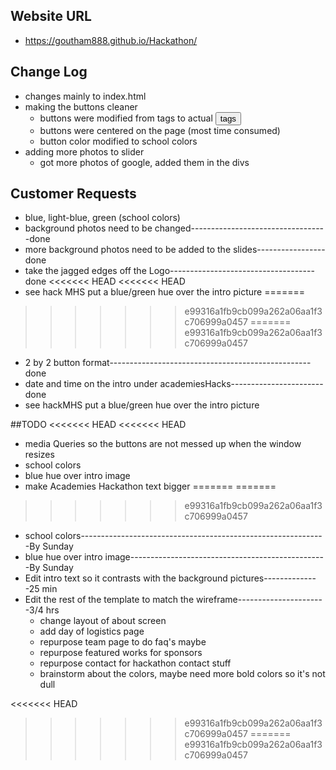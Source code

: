 ## Website URL
  * https://goutham888.github.io/Hackathon/
## Change Log
  * changes mainly to index.html
  * making the buttons cleaner
    * buttons were modified from <a> tags to actual <button> tags
    * buttons were centered on the page (most time consumed)
    * button color modified to school colors
  * adding more photos to slider
    * got more photos of google, added them in the divs
    

## Customer Requests
  * blue, light-blue, green (school colors)
  * background photos need to be changed----------------------------------done
  * more background photos need to be added to the slides-----------------done
  * take the jagged edges off the Logo------------------------------------done
<<<<<<< HEAD
<<<<<<< HEAD
  * see hack MHS put a blue/green hue over the intro picture
=======
>>>>>>> e99316a1fb9cb099a262a06aa1f3c706999a0457
=======
>>>>>>> e99316a1fb9cb099a262a06aa1f3c706999a0457
  * 2 by 2 button format--------------------------------------------------done
  * date and time on the intro under academiesHacks-----------------------done
  * see hackMHS put a blue/green hue over the intro picture


##TODO
<<<<<<< HEAD
<<<<<<< HEAD
  * media Queries so the buttons are not messed up when the window resizes
  * school colors
  * blue hue over intro image
  * make Academies Hackathon text bigger
=======
=======
>>>>>>> e99316a1fb9cb099a262a06aa1f3c706999a0457
  * school colors-------------------------------------------------------------By Sunday
  * blue hue over intro image-------------------------------------------------By Sunday
  * Edit intro text so it contrasts with the background pictures--------------25 min
  * Edit the rest of the template to match the wireframe----------------------3/4 hrs
    * change layout of about screen
    * add day of logistics page
    * repurpose team page to do faq's maybe
    * repurpose featured works for sponsors
    * repurpose contact for hackathon contact stuff
    * brainstorm about the colors, maybe need more bold colors so it's not dull
  
  
<<<<<<< HEAD
>>>>>>> e99316a1fb9cb099a262a06aa1f3c706999a0457
=======
>>>>>>> e99316a1fb9cb099a262a06aa1f3c706999a0457
